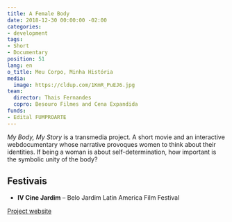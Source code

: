 ```yaml
---
title: A Female Body
date: 2018-12-30 00:00:00 -02:00
categories:
- development
tags:
- Short
- Documentary
position: 51
lang: en
o_title: Meu Corpo, Minha História
media:
  image: https://cldup.com/1KmR_PuEJ6.jpg
team:
  director: Thais Fernandes
  copro: Besouro Filmes and Cena Expandida
funds:
- Edital FUMPROARTE
---
```


_My Body, My Story_ is a transmedia project. A short movie and an interactive webdocumentary whose narrative provoques women to think about their identities. If being a woman is about self-determination, how important is the symbolic unity of the body?

## Festivais
* **IV Cine Jardim** – Belo Jardim Latin America Film Festival


[Project website](http://afemalebodyproject.com/#top)
